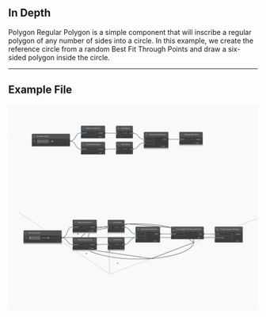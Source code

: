 ## In Depth
Polygon Regular Polygon is a simple component that will inscribe a regular polygon of any number of sides into a circle. In this example, we create the reference circle from a random Best Fit Through Points and draw a six-sided polygon inside the circle.
___
## Example File

![RegularPolygon](./Autodesk.DesignScript.Geometry.Polygon.RegularPolygon_img.jpg)

